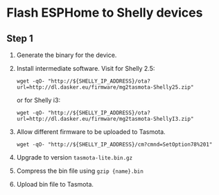 # Flash ESPHome to Shelly devices

## Step 1

1. Generate the binary for the device.
1. Install intermediate software.
   Visit for Shelly 2.5:

   ```
   wget -qO- "http://${SHELLY_IP_ADDRESS}/ota?url=http://dl.dasker.eu/firmware/mg2tasmota-Shelly25.zip"
   ```

   or for Shelly i3:

   ```
   wget -qO- "http://${SHELLY_IP_ADDRESS}/ota?url=http://dl.dasker.eu/firmware/mg2tasmota-ShellyI3.zip"
   ```

1. Allow different firmware to be uploaded to Tasmota.

   ```shell
   wget -qO- "http://${SHELLY_IP_ADDRESS}/cm?cmnd=SetOption78%201"
   ```

1. Upgrade to version `tasmota-lite.bin.gz`
1. Compress the bin file using `gzip {name}.bin`
1. Upload bin file to Tasmota.